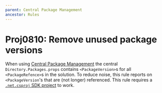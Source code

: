 ```yaml
---
parent: Central Package Management
ancestor: Rules
---
```


# Proj0810: Remove unused package versions
When using [Central Package Management](Proj0800.md) the central
`Directory.Packages.props` contains `<PackageVersion>`s for all
`<PackageRefence>`s in the solution. To reduce noise, this rule reports on
`<PackageVersion`'s that are (not longer) referenced. This rule requires a
[`.net.csproj` SDK project](../general/sdk.md) to work.
